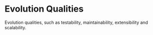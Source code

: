 # Evolution Qualities
Evolution qualities, such as testability, maintainability, extensibility and scalability.

